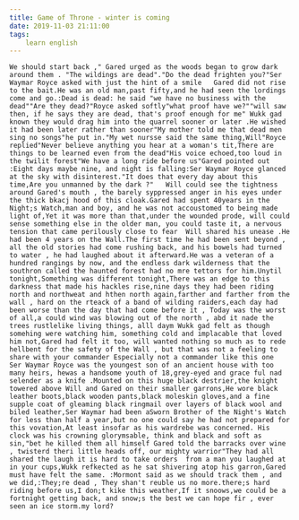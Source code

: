 ```yaml
---
title: Game of Throne - winter is coming
date: 2019-11-03 21:11:00
tags:
    learn english
---
```

	We should start back ," Gared urged as the woods began to grow dark around them . "The wildings are dead"."Do the dead frighten you?"Ser Waymar Royce asked with just the hint of a smile	Gared did not rise to the bait.He was an old man,past fifty,and he had seen the lordings come and go.:Dead is dead: he said "we have no business with the dead""Are they dead?"Royce asked softly"what proof have we?""will saw then, if he says they are dead, that's proof enough for me"	Wukk gad known they would drag him into the quarrel sooner or later .He wished it had been later rather than sooner"My mother told me that dead men sing no songs"he put in."My wet nursse said the same thing,Will"Royce replied"Never believe anything you hear at a woman's tit,There are things to be learned even from the dead"His voice echoed,too loud in the twilit forest"We have a long ride before us"Gared pointed out :Eight days maybe nine, and night is falling:Ser Waymar Royce glanced at the sky with disinterest."It does that every day about this time,Are you unmanned by the dark ?"	Will could see the tightness around Gared's mouth , the barely syppressed anger in his eyes under the thick bkacj hood of this cloak.Gared had spent 40years in the Night;s Watch,man and boy, and he was not accoustomed to being made light of,Yet it was more than that,under the wounded prode, will could sense something else in the older man, you could taste it, a nervous tension that came perilously close to fear	Will shared his unease .He had been 4 years on the Wall.The first time he had been sent beyond , all the old stories had come rushing back, and his bowels had turned to water , he had laughed about it afterward.He was a veteran of a hundred rangings by now, and the endless dark wilderness that the southron called the haunted forest had no mre tettors for him.Unytil tonight,Something was different tonight,There was an edge to this darkness that made his hackles rise,nine days they had been riding north and northweat and hthen north again,farther and farther from the wall , hard on the rteack of a band of wilding raiders,each day had been worse than the day that had come before it , Today was the worst of all,a could wind was blowing out of the north , abd it nade the trees rustlelike living things, alll daym Wukk gad felt as though somehing were watching him, something cold and implacable that loved him not,Gared had felt it too, will wanted nothing so much as to rede hellbent for the safety of the Wall , but that was not a feeling to share with your commander	Especially not a commander like this one 	Ser Waymar Royce was the youngest son of an ancient house with too many heirs, hewas a handsome youth of 18,grey-eyed and grace ful nad selender as a knife .Mounted on this huge black destrier,the knight towered above Will and Gared on their smaller garrons,He wore black leather boots,black wooden pants,black moleskin gloves,and a fine supple coat of gleaming black ringmail over layers of black wool and biled leather,Ser Waymar had been aSworn Brother of the Night's Watch for less than half a year,but no one could say he had not prepared for this vovation,At least insofar as his wardrebe was concerned. His clock was his crowning glorymsable, think and black and soft as sin,"bet he killed them all himself Gared told the barracks over wine , twisterd theri little heads off, our mighty warrior"They had all shared the laugh	it is hard to take orders  from a man you laughed at in your cups,Wukk refkected as he sat shivering atop his garron,Gared must have felt the same.	:Mormont said as we should track them , and we did,:They;re dead , They shan't reuble us no more.there;s hard riding before us,I don;t kike this weather,If it snoows,we could be a fortnight getting back, and snow;s the best we can hope fir , ever seen an ice storm.my lord?